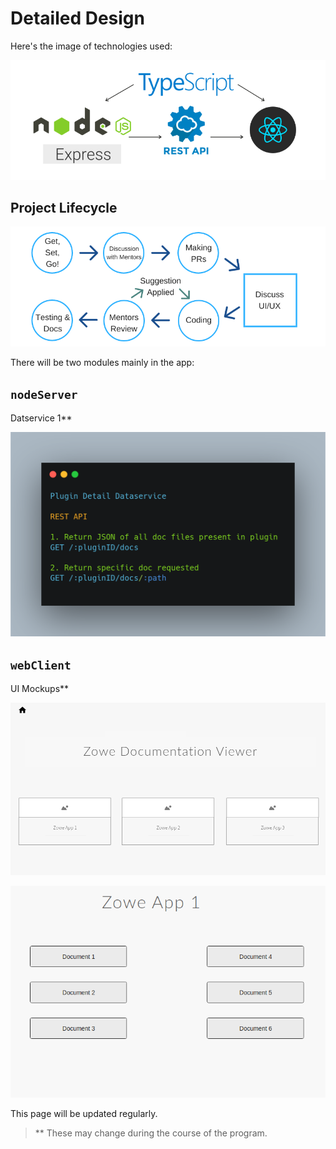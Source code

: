 # Detailed Design

Here's the image of technologies used:

![Technologies](./images/technologies.png)

## Project Lifecycle

![lifecycle](./images/lifecycle.png)

There will be two modules mainly in the app:

## `nodeServer`

Datservice 1**

![pluginDetail](./images/pluginDetail.png)

## `webClient`

UI Mockups**

![landing_page](./images/landing_page.png)

![Page 2](./images/page_2.png)

This page will be updated regularly.


> ** These may change during the course of the program.
